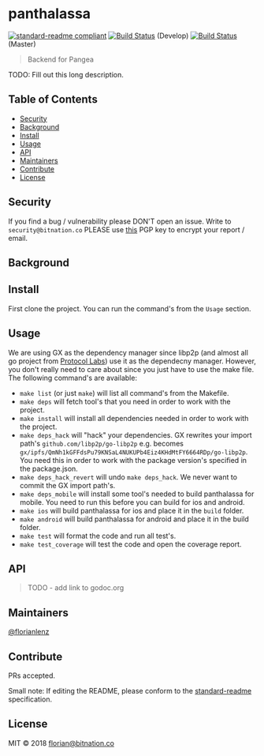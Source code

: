 # panthalassa

[![standard-readme compliant](https://img.shields.io/badge/standard--readme-OK-green.svg?style=flat-square)](https://github.com/RichardLitt/standard-readme)
[![Build Status](https://semaphoreci.com/api/v1/florianlenz/panthalassa/branches/develop/badge.svg)](https://semaphoreci.com/florianlenz/panthalassa) (Develop)
[![Build Status](https://semaphoreci.com/api/v1/florianlenz/panthalassa/branches/master/badge.svg)](https://semaphoreci.com/florianlenz/panthalassa) (Master)

> Backend for Pangea

TODO: Fill out this long description.

## Table of Contents

- [Security](#security)
- [Background](#background)
- [Install](#install)
- [Usage](#usage)
- [API](#api)
- [Maintainers](#maintainers)
- [Contribute](#contribute)
- [License](#license)

## Security
If you find a bug / vulnerability please DON'T open an issue. Write to `security@bitnation.co` PLEASE use [this](security-bitnation.co.key.pub) PGP key to encrypt your report / email.

## Background

## Install

First clone the project. You can run the command's from the `Usage` section.

## Usage
We are using GX as the dependency manager since libp2p (and almost all go project from [Protocol Labs](https://protocol.ai/)) use it as the dependecny manager.
However, you don't really need to care about since you just have to use the make file. The following command's are available:
- `make list` (or just `make`) will list all command's from the Makefile.
- `make deps` will fetch tool's that you need in order to work with the project.
- `make install` will install all dependencies needed in order to work with the project.
- `make deps_hack` will "hack" your dependencies. GX rewrites your import path's `github.com/libp2p/go-libp2p` e.g. becomes `gx/ipfs/QmNh1kGFFdsPu79KNSaL4NUKUPb4Eiz4KHdMtFY6664RDp/go-libp2p`. You need this in order to work with the package version's specified in the package.json.
- `make deps_hack_revert` will undo `make deps_hack`. We never want to commit the GX import path's.
- `make deps_mobile` will install some tool's needed to build panthalassa for mobile. You need to run this before you can build for ios and android.
- `make ios` will build panthalassa for ios and place it in the `build` folder.
- `make android` will build panthalassa for android and place it in the build folder.
- `make test` will format the code and run all test's.
- `make test_coverage` will test the code and open the coverage report.

## API
> TODO - add link to godoc.org

## Maintainers

[@florianlenz](https://github.com/florianlenz)

## Contribute

PRs accepted.

Small note: If editing the README, please conform to the [standard-readme](https://github.com/RichardLitt/standard-readme) specification.

## License

MIT © 2018 florian@bitnation.co
